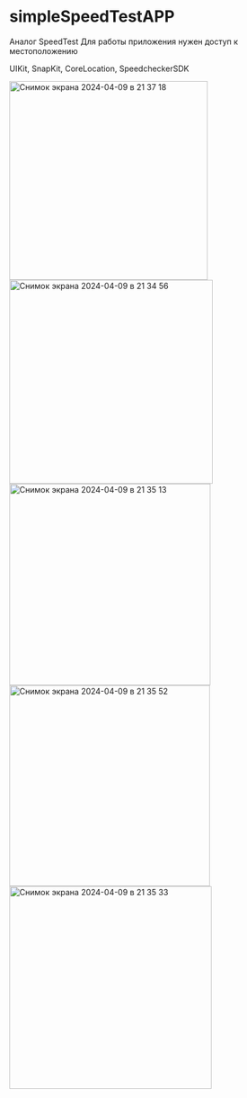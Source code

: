 # simpleSpeedTestAPP

Аналог SpeedTest
Для работы приложения нужен доступ к местоположению  

UIKit, SnapKit, CoreLocation, SpeedcheckerSDK

<img width="353" alt="Снимок экрана 2024-04-09 в 21 37 18" src="https://github.com/RogulevS/simpleSpeedTestAPP/assets/113042797/f8a433c7-ed9b-4d89-bb63-b5ba318c3150">
<img width="362" alt="Снимок экрана 2024-04-09 в 21 34 56" src="https://github.com/RogulevS/simpleSpeedTestAPP/assets/113042797/608f835c-3f01-4da3-9840-5608d268f611">
<img width="358" alt="Снимок экрана 2024-04-09 в 21 35 13" src="https://github.com/RogulevS/simpleSpeedTestAPP/assets/113042797/b4c9160d-7969-4c65-bef6-92f136071c36">
<img width="357" alt="Снимок экрана 2024-04-09 в 21 35 52" src="https://github.com/RogulevS/simpleSpeedTestAPP/assets/113042797/43ea4f36-c3fe-42de-8288-034c5b144e08">
<img width="360" alt="Снимок экрана 2024-04-09 в 21 35 33" src="https://github.com/RogulevS/simpleSpeedTestAPP/assets/113042797/1a2cd67f-d7f0-4489-aaae-2d98d2862833">
